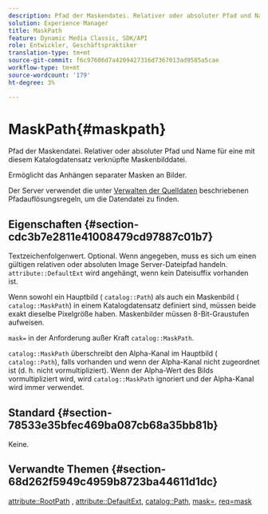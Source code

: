 ```yaml
---
description: Pfad der Maskendatei. Relativer oder absoluter Pfad und Name für eine mit diesem Katalogdatensatz verknüpfte Maskenbilddatei.
solution: Experience Manager
title: MaskPath
feature: Dynamic Media Classic, SDK/API
role: Entwickler, Geschäftspraktiker
translation-type: tm+mt
source-git-commit: f6c97606d7a4209427316d7367013ad9585a5cae
workflow-type: tm+mt
source-wordcount: '179'
ht-degree: 3%

---
```



# MaskPath{#maskpath}

Pfad der Maskendatei. Relativer oder absoluter Pfad und Name für eine mit diesem Katalogdatensatz verknüpfte Maskenbilddatei.

Ermöglicht das Anhängen separater Masken an Bilder.

Der Server verwendet die unter [Verwalten der Quelldaten](/help/aem-is-ir-api/is-api/image-serving-api-ref/c-configuration-and-administration/c-configuration-and-administration.md) beschriebenen Pfadauflösungsregeln, um die Datendatei zu finden.

## Eigenschaften {#section-cdc3b7e2811e41008479cd97887c01b7}

Textzeichenfolgenwert. Optional. Wenn angegeben, muss es sich um einen gültigen relativen oder absoluten Image Server-Dateipfad handeln. `attribute::DefaultExt` wird angehängt, wenn kein Dateisuffix vorhanden ist.

Wenn sowohl ein Hauptbild ( `catalog::Path`) als auch ein Maskenbild ( `catalog::MaskPath`) in einem Katalogdatensatz definiert sind, müssen beide exakt dieselbe Pixelgröße haben. Maskenbilder müssen 8-Bit-Graustufen aufweisen.

`mask=` in der Anforderung außer Kraft  `catalog::MaskPath`.

`catalog::MaskPath` überschreibt den Alpha-Kanal im Hauptbild (  `catalog::Path`), falls vorhanden und wenn der Alpha-Kanal nicht zugeordnet ist (d. h. nicht vormultipliziert). Wenn der Alpha-Wert des Bilds vormultipliziert wird, wird `catalog::MaskPath` ignoriert und der Alpha-Kanal wird immer verwendet.

## Standard {#section-78533e35bfec469ba087cb68a35bb81b}

Keine.

## Verwandte Themen {#section-68d262f5949c4959b8723ba44611d1dc}

[attribute::RootPath](/help/aem-is-ir-api/is-api/image-catalog/image-serving-api-ref/c-image-catalog-reference/c-attributes-reference/r-rootpath.md) ,  [attribute::DefaultExt](/help/aem-is-ir-api/is-api/image-catalog/image-serving-api-ref/c-image-catalog-reference/c-attributes-reference/r-defaultext.md),  [catalog::Path](../../../../../../is-api/image-catalog/image-serving-api-ref/c-image-catalog-reference/c-image-svg-data-reference/c-image-data-reference/r-path-cat.md#reference-306afcaff172440ca81b85da8d78213c),  [mask=](/help/aem-is-ir-api/is-api/http-ref/image-serving-api-ref/c-http-protocol-reference/c-command-reference/r-mask.md),  [req=mask](/help/aem-is-ir-api/is-api/http-ref/image-serving-api-ref/c-http-protocol-reference/c-command-reference/r-req/r-req.md)
